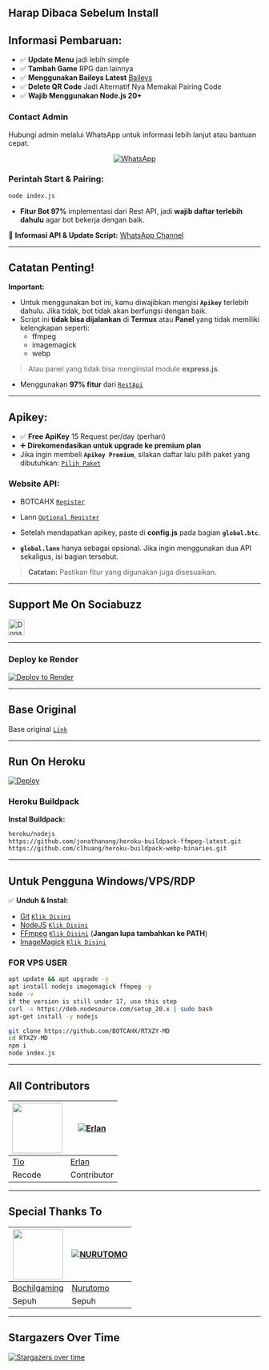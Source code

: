 ## Harap Dibaca Sebelum Install  

**Informasi Pembaruan:**  
----  
- ✅ **Update Menu** jadi lebih simple  
- ✅ **Tambah Game** RPG dan lainnya  
- ✅ **Menggunakan Baileys Latest**  [Baileys](https://github.com/WhiskeySockets/Baileys)
- ✅ **Delete QR Code** Jadi Alternatif Nya Memakai Pairing Code
- ✅ **Wajib Menggunakan Node.js 20+**


### Contact Admin
Hubungi admin melalui WhatsApp untuk informasi lebih lanjut atau bantuan cepat.

<p align="center">
  <a href="https://wa.me/6282221792667">
    <img src="https://img.shields.io/badge/WhatsApp-25D366?style=for-the-badge&logo=whatsapp&logoColor=white" alt="WhatsApp">
  </a>
</p>

### **Perintah Start & Pairing:**  
```bash
node index.js
```  

- **Fitur Bot 97%** implementasi dari Rest API, jadi **wajib daftar terlebih dahulu** agar bot bekerja dengan baik.  

📢 **Informasi API & Update Script:** [WhatsApp Channel](https://whatsapp.com/channel/0029Va8ZH8fFXUuc69TGVw1q)  

----  

## Catatan Penting!  
**Important:**  

- Untuk menggunakan bot ini, kamu diwajibkan mengisi **`Apikey`** terlebih dahulu. Jika tidak, bot tidak akan berfungsi dengan baik.  
- Script ini **tidak bisa dijalankan** di **Termux** atau **Panel** yang tidak memiliki kelengkapan seperti:  
  - ffmpeg  
  - imagemagick  
  - webp  

> Atau panel yang tidak bisa menginstal module **express.js**.  

- Menggunakan **97% fitur** dari [`RestApi`](https://api.botcahx.eu.org)  

----  

## Apikey:  
- ✅ **Free ApiKey** 15 Request per/day (perhari)  
- ➕ **Direkomendasikan untuk upgrade ke premium plan**  
- Jika ingin membeli **`Apikey Premium`**, silakan daftar lalu pilih paket yang dibutuhkan: [`Pilih Paket`](https://api.botcahx.eu.org/price)  

### **Website API:**  
- BOTCAHX [`Register`](https://api.botcahx.eu.org)  
- Lann [`Optional Register`](https://api.betabotz.eu.org)  
- Setelah mendapatkan apikey, paste di **config.js** pada bagian **`global.btc`**.  

- **`global.lann`** hanya sebagai opsional. Jika ingin menggunakan dua API sekaligus, isi bagian tersebut.  

> **Catatan:** Pastikan fitur yang digunakan juga disesuaikan.  

---  

## **Support Me On Sociabuzz**  

<a href="https://qris.zone.id/qviqy41iq" target="_blank"><img src="https://img.shields.io/badge/Buy_Me_A_Coffee-FFDD00?style=for-the-badge&logo=buy-me-a-coffee&logoColor=black" height="32px" alt="Donate"></a>  

---  

### **Deploy ke Render**  

[![Deploy to Render](https://render.com/images/deploy-to-render-button.svg)](https://dashboard.render.com/blueprint/new?repo=https%3A%2F%2Fgithub.com%2FBOTCAHX%2FRTXZY-MD)  

---  

## **Base Original**  
Base original [`Link`](https://github.com/HelgaIlham/ZukaBet)  

---  

## **Run On Heroku**  

[![Deploy](https://www.herokucdn.com/deploy/button.svg)](https://heroku.com/deploy?template=https://github.com/BOTCAHX/RTXZY-MD)  

### **Heroku Buildpack**  

**Instal Buildpack:**  
```bash
heroku/nodejs
https://github.com/jonathanong/heroku-buildpack-ffmpeg-latest.git
https://github.com/clhuang/heroku-buildpack-webp-binaries.git
```  

---  

## **Untuk Pengguna Windows/VPS/RDP**  

✅ **Unduh & Instal:**  
- [Git](https://git-scm.com/downloads) [`Klik Disini`](https://git-scm.com/downloads)  
- [NodeJS](https://nodejs.org/en/download) [`Klik Disini`](https://nodejs.org/en/download)  
- [FFmpeg](https://ffmpeg.org/download.html) [`Klik Disini`](https://ffmpeg.org/download.html) (**Jangan lupa tambahkan ke PATH**)  
- [ImageMagick](https://imagemagick.org/script/download.php) [`Klik Disini`](https://imagemagick.org/script/download.php)  

### FOR VPS USER
```bash
apt update && apt upgrade -y
apt install nodejs imagemagick ffmpeg -y
node -v
if the version is still under 17, use this step
curl -s https://deb.nodesource.com/setup_20.x | sudo bash
apt-get install -y nodejs
```

```bash
git clone https://github.com/BOTCAHX/RTXZY-MD
cd RTXZY-MD
npm i
node index.js
```  


---  

## **All Contributors**  
<a href="https://github.com/BOTCAHX"><img src="https://github.com/BOTCAHX.png?size=100" width="100" height="100"></a> | [![Erlan](https://github.com/ERLANRAHMAT.png?size=100)](https://github.com/ERLANRAHMAT)  
---|---  
[Tio](https://github.com/BOTCAHX)  | [Erlan](https://github.com/ERLANRAHMAT)  
Recode | Contributor  

---  

## **Special Thanks To**  
<a href="https://github.com/BochilGaming"><img src="https://github.com/BochilGaming.png?size=100" width="100" height="100"></a> | [![NURUTOMO](https://github.com/Nurutomo.png?size=100)](https://github.com/Nurutomo)  
---|---  
[Bochilgaming](https://github.com/BochilGaming)  | [Nurutomo](https://github.com/Nurutomo)  
Sepuh | Sepuh  

---  

## **Stargazers Over Time**  
[![Stargazers over time](https://starchart.cc/BOTCAHX/RTXZY-MD.svg?background=%23FFFFFF&axis=%23333333&line=%23e76060)](https://starchart.cc/BOTCAHX/RTXZY-MD)  

